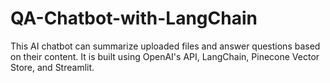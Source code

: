 # QA-Chatbot-with-LangChain
This AI chatbot can summarize uploaded files and answer questions based on their content. It is built using OpenAI's API, LangChain, Pinecone Vector Store, and Streamlit.
